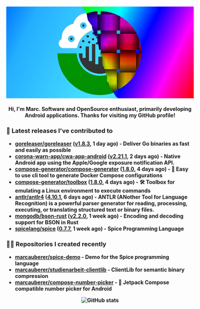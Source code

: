 <p align="center">
	<img src="https://raw.githubusercontent.com/marcauberer/marcauberer/master/images/frontpage-image.jpg">
	<br><br>
	<b>Hi, I'm Marc. Software and OpenSource enthusiast, primarily developing Android applications. Thanks for visiting my GitHub profile!
</p>

### 🚀 Latest releases I've contributed to


- [goreleaser/goreleaser](https://github.com/goreleaser/goreleaser) ([v1.8.3](https://github.com/goreleaser/goreleaser/releases/tag/v1.8.3), 1 day ago) - Deliver Go binaries as fast and easily as possible
- [corona-warn-app/cwa-app-android](https://github.com/corona-warn-app/cwa-app-android) ([v2.21.1](https://github.com/corona-warn-app/cwa-app-android/releases/tag/v2.21.1), 2 days ago) - Native Android app using the Apple/Google exposure notification API.
- [compose-generator/compose-generator](https://github.com/compose-generator/compose-generator) ([1.8.0](https://github.com/compose-generator/compose-generator/releases/tag/1.8.0), 4 days ago) - 🐳 Easy to use cli tool to generate Docker Compose configurations
- [compose-generator/toolbox](https://github.com/compose-generator/toolbox) ([1.8.0](https://github.com/compose-generator/toolbox/releases/tag/1.8.0), 4 days ago) - 🛠️ Toolbox for emulating a Linux environment to execute commands
- [antlr/antlr4](https://github.com/antlr/antlr4) ([4.10.1](https://github.com/antlr/antlr4/releases/tag/4.10.1), 6 days ago) - ANTLR (ANother Tool for Language Recognition) is a powerful parser generator for reading, processing, executing, or translating structured text or binary files.
- [mongodb/bson-rust](https://github.com/mongodb/bson-rust) ([v2.2.0](https://github.com/mongodb/bson-rust/releases/tag/v2.2.0), 1 week ago) - Encoding and decoding support for BSON in Rust
- [spicelang/spice](https://github.com/spicelang/spice) ([0.7.7](https://github.com/spicelang/spice/releases/tag/0.7.7), 1 week ago) - Spice Programming Language

### 👨‍💻 Repositories I created recently
- [marcauberer/spice-demo](https://github.com/marcauberer/spice-demo) - Demo for the Spice programming language
- [marcauberer/studienarbeit-clientlib](https://github.com/marcauberer/studienarbeit-clientlib) - ClientLib for semantic binary compression
- [marcauberer/compose-number-picker](https://github.com/marcauberer/compose-number-picker) - 🔢 Jetpack Compose compatible number picker for Android

<p align="center">
	<img src="https://github-readme-stats.vercel.app/api?username=marcauberer&show_icons=true&theme=dark" alt="GitHub stats">
</p>
